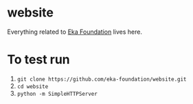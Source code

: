 # website
Everything related to <a href="http://eka.to">Eka Foundation</a> lives here.

# To test run
1. `git clone https://github.com/eka-foundation/website.git`
2. `cd website`
3. `python -m SimpleHTTPServer`
